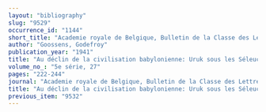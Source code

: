 ```yaml
---
layout: "bibliography"
slug: "9529"
occurrence_id: "1144"
short_title: "Academie royale de Belgique, Bulletin de la Classe des Lettres et des Sciences morales et politiques, 5e série, 27 (1941), 222-244"
author: "Goossens, Godefroy"
publication_year: "1941"
title: "Au déclin de la civilisation babylonienne: Uruk sous les Séleucides"
volume_no_: "5e série, 27"
pages: "222-244"
journal: "Academie royale de Belgique, Bulletin de la Classe des Lettres et des Sciences morales et politiques"
title: "Au déclin de la civilisation babylonienne: Uruk sous les Séleucides"
previous_item: "9532"
---
```

